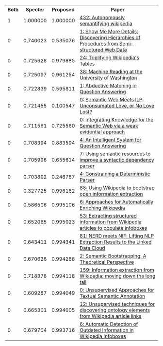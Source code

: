 <html><table><tr>
<th>Both</th>
<th>Specter</th>
<th>Proposed</th>
<th>Paper</th>
</tr>
<tr>
<td>1</td>
<td>1.000000</td>
<td>1.000000</td>
<td><a href="https://www.semanticscholar.org/paper/57faa0e5f99442d1723d2c5ccb70b1461987a7ed">432: Autonomously semantifying wikipedia</a></td>
</tr>
<tr>
<td>0</td>
<td>0.740023</td>
<td>0.535076</td>
<td><a href="https://www.semanticscholar.org/paper/7e43dad7fbae3a7db47adc6b89c76acbd2fb225f">1: Show Me More Details: Discovering Hierarchies of Procedures from Semi-structured Web Data</a></td>
</tr>
<tr>
<td>0</td>
<td>0.725628</td>
<td>0.979885</td>
<td><a href="https://www.semanticscholar.org/paper/d2dc9b30da7e1a561c7e05c5b2915891df586803">24: Triplifying Wikipedia's Tables</a></td>
</tr>
<tr>
<td>0</td>
<td>0.725097</td>
<td>0.961254</td>
<td><a href="https://www.semanticscholar.org/paper/380169dfdf019dd77f3316ab14fefab337113652">38: Machine Reading at the University of Washington</a></td>
</tr>
<tr>
<td>0</td>
<td>0.722839</td>
<td>0.595811</td>
<td><a href="https://www.semanticscholar.org/paper/aa3304f2c84f3e531c8325de57d830b1026005eb">1: Abductive Matching in Question Answering</a></td>
</tr>
<tr>
<td>0</td>
<td>0.721455</td>
<td>0.100547</td>
<td><a href="https://www.semanticscholar.org/paper/7c3dead449df60931e6e20050cce65b098e480ee">0: Semantic Web Meets ILP: Unconsumated Love, or No Love Lost?</a></td>
</tr>
<tr>
<td>0</td>
<td>0.711561</td>
<td>0.725560</td>
<td><a href="https://www.semanticscholar.org/paper/67c5ba7ae0109d82ad9bc9482cbd0299df61ca65">0: Integrating Knowledge for the Semantic Web via a weak evidential approach</a></td>
</tr>
<tr>
<td>0</td>
<td>0.708394</td>
<td>0.883594</td>
<td><a href="https://www.semanticscholar.org/paper/fc5a863751eb90979a089e6c2878ba3bb76ee875">4: An Intelligent System for Question Answering</a></td>
</tr>
<tr>
<td>0</td>
<td>0.705996</td>
<td>0.655614</td>
<td><a href="https://www.semanticscholar.org/paper/1fed0b6b9b4cc7daabe3140310d4f2de2befdb28">7: Using semantic resources to improve a syntactic dependency parser</a></td>
</tr>
<tr>
<td>0</td>
<td>0.703892</td>
<td>0.246787</td>
<td><a href="https://www.semanticscholar.org/paper/abcb482a4305af103a02b647cade04a28195ed8e">4: Constraining a Deterministic Parser</a></td>
</tr>
<tr>
<td>0</td>
<td>0.327725</td>
<td>0.996182</td>
<td><a href="https://www.semanticscholar.org/paper/2f84d8f7afbd5d0b47bada8f595785c2331022d5">88: Using Wikipedia to bootstrap open information extraction</a></td>
</tr>
<tr>
<td>0</td>
<td>0.586506</td>
<td>0.995106</td>
<td><a href="https://www.semanticscholar.org/paper/bf44469d35ceb3dd4135b2dbcfc10f03021e6ae1">6: Approaches for Automatically Enriching Wikipedia</a></td>
</tr>
<tr>
<td>0</td>
<td>0.652065</td>
<td>0.995023</td>
<td><a href="https://www.semanticscholar.org/paper/307c673914e213be452be6862b35a12cfacb26ee">53: Extracting structured information from Wikipedia articles to populate infoboxes</a></td>
</tr>
<tr>
<td>0</td>
<td>0.643411</td>
<td>0.994341</td>
<td><a href="https://www.semanticscholar.org/paper/3eb09dfdb66aec5b4276f4368973b42b6821fc2e">81: NERD meets NIF: Lifting NLP Extraction Results to the Linked Data Cloud</a></td>
</tr>
<tr>
<td>0</td>
<td>0.670626</td>
<td>0.994288</td>
<td><a href="https://www.semanticscholar.org/paper/df0e12d1fd186d15b34389985dfaec7ba19998ae">2: Semantic Bootstrapping: A Theoretical Perspective</a></td>
</tr>
<tr>
<td>0</td>
<td>0.718378</td>
<td>0.994118</td>
<td><a href="https://www.semanticscholar.org/paper/c4bd8e9c69c5270905a1c0eb1a87fca7a92944cb">159: Information extraction from Wikipedia: moving down the long tail</a></td>
</tr>
<tr>
<td>0</td>
<td>0.609287</td>
<td>0.994049</td>
<td><a href="https://www.semanticscholar.org/paper/48069ee713794d934454dcfc686711d3233d1e21">0: Unsupervised Approaches for Textual Semantic Annotation</a></td>
</tr>
<tr>
<td>0</td>
<td>0.665301</td>
<td>0.994005</td>
<td><a href="https://www.semanticscholar.org/paper/38ef03e172f0746119dc5d2d1f42e84f9d21f88c">12: Unsupervised techniques for discovering ontology elements from Wikipedia article links</a></td>
</tr>
<tr>
<td>0</td>
<td>0.679704</td>
<td>0.993716</td>
<td><a href="https://www.semanticscholar.org/paper/22cc9c309aa0c648ee339c29700aa3e0f7775651">6: Automatic Detection of Outdated Information in Wikipedia Infoboxes</a></td>
</tr>
</table></html>
